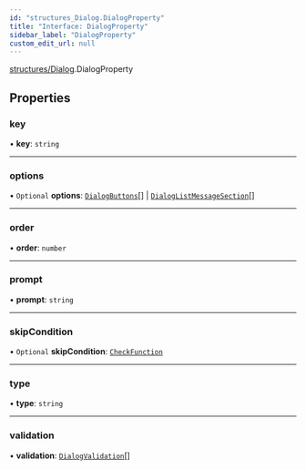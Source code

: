 ```yaml
---
id: "structures_Dialog.DialogProperty"
title: "Interface: DialogProperty"
sidebar_label: "DialogProperty"
custom_edit_url: null
---
```


[structures/Dialog](/api/modules/structures_Dialog.md).DialogProperty

## Properties

### key

• **key**: `string`

___

### options

• `Optional` **options**: [`DialogButtons`](/api/interfaces/structures_Dialog.DialogButtons.md)[] \| [`DialogListMessageSection`](/api/interfaces/structures_Dialog.DialogListMessageSection.md)[]

___

### order

• **order**: `number`

___

### prompt

• **prompt**: `string`

___

### skipCondition

• `Optional` **skipCondition**: [`CheckFunction`](/api/types/structures_Dialog.CheckFunction.md)

___

### type

• **type**: `string`

___

### validation

• **validation**: [`DialogValidation`](/api/interfaces/structures_Dialog.DialogValidation.md)[]
